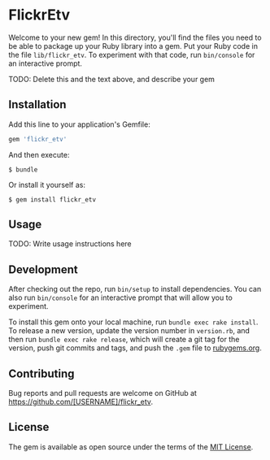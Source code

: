 # FlickrEtv

Welcome to your new gem! In this directory, you'll find the files you need to be able to package up your Ruby library into a gem. Put your Ruby code in the file `lib/flickr_etv`. To experiment with that code, run `bin/console` for an interactive prompt.

TODO: Delete this and the text above, and describe your gem

## Installation

Add this line to your application's Gemfile:

```ruby
gem 'flickr_etv'
```

And then execute:

    $ bundle

Or install it yourself as:

    $ gem install flickr_etv

## Usage

TODO: Write usage instructions here

## Development

After checking out the repo, run `bin/setup` to install dependencies. You can also run `bin/console` for an interactive prompt that will allow you to experiment.

To install this gem onto your local machine, run `bundle exec rake install`. To release a new version, update the version number in `version.rb`, and then run `bundle exec rake release`, which will create a git tag for the version, push git commits and tags, and push the `.gem` file to [rubygems.org](https://rubygems.org).

## Contributing

Bug reports and pull requests are welcome on GitHub at https://github.com/[USERNAME]/flickr_etv.


## License

The gem is available as open source under the terms of the [MIT License](http://opensource.org/licenses/MIT).

